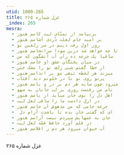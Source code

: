 ```yaml
---
utid: 1000-265
title: غزل شماره ۲۶۵
_index: 265
mesra:
  - برنیامد از تمنّای لبت کامم هنوز
  - بر امید جام لعلت دُردی آشامم هنوز
  - روز اول رفت دینم در سر زلفین تو
  - تا چه خواهد شد درین سودا سرانجامم هنوز
  - ساقیا یک جرعه ده زآن آب آتشگون که من
  - در میان پختگان عشق او خامم هنوز
  - از خطا گفتم شبی زلف تو را مشک ختن
  - میزند هر لحظه تیغی مو بر اندامم هنوز
  - پرتو روی تو تا در خلوتم دید آفتاب
  - میرود چون سایه هر دم بر در و بامم هنوز
  - نام من رفتست روزی بر لب جانان به سهو
  - اهل دل را بوی جان میآید از نامم هنوز
  - در ازل دادست ما را ساقی لعل لبت
  - جرعه جامی که من مدهوش آن جامم هنوز
  - ‌ ای که گفتی جان بده تا باشدت آرام دل
  - جان به غمهایش سپردم نیست آرامم هنوز
  - در قلم آورد حافظ قصّه لعل لبت
  - آب حیوان میرود هر دم ز اقلامم هنوز
---
```

غزل شماره ۲۶۵
